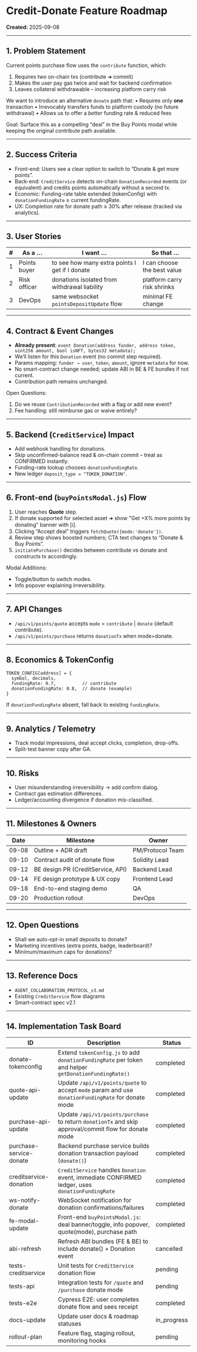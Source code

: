 # Credit-Donate Feature Roadmap

**Created:** 2025-09-08

---

## 1. Problem Statement
Current points purchase flow uses the `contribute` function, which:
1. Requires two on-chain txs (contribute ➜ commit)
2. Makes the user pay gas twice and wait for backend confirmation
3. Leaves collateral withdrawable – increasing platform carry risk

We want to introduce an alternative `donate` path that:
• Requires only **one** transaction
• Irrevocably transfers funds to platform custody (no future withdrawal)
• Allows us to offer a *better* funding rate & reduced fees

Goal: Surface this as a compelling “deal” in the Buy Points modal while keeping the original contribute path available.

---

## 2. Success Criteria
- Front-end: Users see a clear option to switch to “Donate & get more points”.
- Back-end: `CreditService` detects on-chain `DonationRecorded` events (or equivalent) and credits points automatically without a second tx.
- Economic: Funding-rate table extended (tokenConfig) with `donationFundingRate` ≥ current fundingRate.
- UX: Completion rate for donate path ≥ 30% after release (tracked via analytics).

---

## 3. User Stories
| # | As a … | I want … | So that … |
|---|---------|---------|-----------|
| 1 | Points buyer | to see how many extra points I get if I donate | I can choose the best value |
| 2 | Risk officer | donations isolated from withdrawal liability | platform carry risk shrinks |
| 3 | DevOps | same websocket `pointsDepositUpdate` flow | minimal FE change |

---

## 4. Contract & Event Changes
- **Already present**: `event Donation(address funder, address token, uint256 amount, bool isNFT, bytes32 metadata);`
- We’ll listen for this `Donation` event (no commit step required).
- Params mapping: `funder → user`, `token`, `amount`, ignore `metadata` for now.
- No smart-contract change needed; update ABI in BE & FE bundles if not current.
- Contribution path remains unchanged.

Open Questions:
1. Do we reuse `ContributionRecorded` with a flag or add new event?
2. Fee handling: still reimburse gas or waive entirely?

---

## 5. Backend (`CreditService`) Impact
- Add webhook handling for donations.
- Skip unconfirmed-balance read & on-chain commit – treat as CONFIRMED instantly.
- Funding-rate lookup chooses `donationFundingRate`.
- New ledger `deposit_type = "TOKEN_DONATION"`.

---

## 6. Front-end (`buyPointsModal.js`) Flow
1. User reaches **Quote** step.
2. If donate supported for selected asset ➜ show "Get +X% more points by donating" banner with [ℹ︎].
3. Clicking “Accept deal” triggers `fetchQuote({mode:'donate'})`.
4. Review step shows boosted numbers; CTA text changes to “Donate & Buy Points”.
5. `initiatePurchase()` decides between contribute vs donate and constructs tx accordingly.

Modal Additions:
- Toggle/button to switch modes.
- Info popover explaining irreversibility.

---

## 7. API Changes
- `/api/v1/points/quote` accepts `mode` = `contribute` | `donate` (default contribute).
- `/api/v1/points/purchase` returns `donationTx` when mode=donate.

---

## 8. Economics & TokenConfig
```
TOKEN_CONFIG[address] = {
  symbol, decimals,
  fundingRate: 0.7,          // contribute
  donationFundingRate: 0.8,  // donate (example)
}
```
If `donationFundingRate` absent, fall back to existing `fundingRate`.

---

## 9. Analytics / Telemetry
- Track modal impressions, deal accept clicks, completion, drop-offs.
- Split-test banner copy after GA.

---

## 10. Risks
- User misunderstanding irreversibility → add confirm dialog.
- Contract gas estimation differences.
- Ledger/accounting divergence if donation mis-classified.

---

## 11. Milestones & Owners
| Date | Milestone | Owner |
|------|-----------|-------|
| 09-08 | Outline + ADR draft | PM/Protocol Team |
| 09-10 | Contract audit of donate flow | Solidity Lead |
| 09-12 | BE design PR (CreditService, API) | Backend Lead |
| 09-14 | FE design prototype & UX copy | Frontend Lead |
| 09-18 | End-to-end staging demo | QA |
| 09-20 | Production rollout | DevOps |

---

## 12. Open Questions
- Shall we auto-opt-in small deposits to donate?
- Marketing incentives (extra points, badge, leaderboard)?
- Minimum/maximum caps for donations?

---

## 13. Reference Docs
- `AGENT_COLLABORATION_PROTOCOL_v3.md`
- Existing `CreditService` flow diagrams
- Smart-contract spec v2.1

---

## 14. Implementation Task Board

| ID | Description | Status |
|----|-------------|--------|
| donate-tokenconfig | Extend `tokenConfig.js` to add `donationFundingRate` per token and helper `getDonationFundingRate()` | completed |
| quote-api-update | Update `/api/v1/points/quote` to accept `mode` param and use `donationFundingRate` for donate mode | completed |
| purchase-api-update | Update `/api/v1/points/purchase` to return `donationTx` and skip approval/commit flow for donate mode | completed |
| purchase-service-donate | Backend purchase service builds donation transaction payload (`donate()`) | completed |
| creditservice-donation | `CreditService` handles `Donation` event, immediate CONFIRMED ledger, uses `donationFundingRate` | completed |
| ws-notify-donate | WebSocket notification for donation confirmations/failures | completed |
| fe-modal-update | Front-end `buyPointsModal.js`: deal banner/toggle, info popover, quote(mode), purchase path | completed |
| abi-refresh | Refresh ABI bundles (FE & BE) to include donate() + Donation event | cancelled |
| tests-creditservice | Unit tests for `CreditService` donation flow | pending |
| tests-api | Integration tests for `/quote` and `/purchase` donate mode | pending |
| tests-e2e | Cypress E2E: user completes donate flow and sees receipt | completed |
| docs-update | Update user docs & roadmap statuses | in_progress |
| rollout-plan | Feature flag, staging rollout, monitoring hooks | pending |
